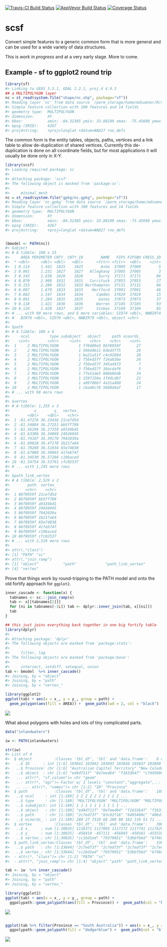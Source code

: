 
<!-- README.md is generated from README.Rmd. Please edit that file -->
[![Travis-CI Build Status](https://travis-ci.org/mdsumner/scsf.svg?branch=master)](https://travis-ci.org/mdsumner/scsf) [![AppVeyor Build Status](https://ci.appveyor.com/api/projects/status/github/mdsumner/scsf?branch=master&svg=true)](https://ci.appveyor.com/project/mdsumner/scsf) [![Coverage Status](https://img.shields.io/codecov/c/github/mdsumner/scsf/master.svg)](https://codecov.io/github/mdsumner/scsf?branch=master)

scsf
====

Convert simple features to a generic common form that is more general and can be used for a wide variety of data structures.

This is *work in progress* and at a very early stage. More to come.

Example - sf to ggplot2 round trip
----------------------------------

``` r
library(sf)
#> Linking to GEOS 3.5.1, GDAL 2.2.1, proj.4 4.9.3
## a MULTIPOLYGON layer
nc = st_read(system.file("shape/nc.shp", package="sf"))
#> Reading layer `nc' from data source `/perm_storage/home/mdsumner/R/x86_64-pc-linux-gnu-library/3.4/sf/shape/nc.shp' using driver `ESRI Shapefile'
#> Simple feature collection with 100 features and 14 fields
#> geometry type:  MULTIPOLYGON
#> dimension:      XY
#> bbox:           xmin: -84.32385 ymin: 33.88199 xmax: -75.45698 ymax: 36.58965
#> epsg (SRID):    4267
#> proj4string:    +proj=longlat +datum=NAD27 +no_defs
```

The common form is the entity tables, objects, paths, vertices and a link table to allow de-duplication of shared vertices. Currently this de-duplication is done on all coordinate fields, but for most applications it will usually be done only in X-Y.

``` r
library(scsf)
#> Loading required package: sc
#> 
#> Attaching package: 'scsf'
#> The following object is masked from 'package:sc':
#> 
#>     minimal_mesh
nc = st_read(system.file("gpkg/nc.gpkg", package="sf"))
#> Reading layer `nc.gpkg' from data source `/perm_storage/home/mdsumner/R/x86_64-pc-linux-gnu-library/3.4/sf/gpkg/nc.gpkg' using driver `GPKG'
#> Simple feature collection with 100 features and 14 fields
#> geometry type:  MULTIPOLYGON
#> dimension:      XY
#> bbox:           xmin: -84.32385 ymin: 33.88199 xmax: -75.45698 ymax: 36.58965
#> epsg (SRID):    4267
#> proj4string:    +proj=longlat +datum=NAD27 +no_defs


(bmodel <- PATH(nc))
#> $object
#> # A tibble: 100 x 15
#>     AREA PERIMETER CNTY_ CNTY_ID        NAME   FIPS FIPSNO CRESS_ID BIR74
#>  * <dbl>     <dbl> <dbl>   <dbl>      <fctr> <fctr>  <dbl>    <int> <dbl>
#>  1 0.114     1.442  1825    1825        Ashe  37009  37009        5  1091
#>  2 0.061     1.231  1827    1827   Alleghany  37005  37005        3   487
#>  3 0.143     1.630  1828    1828       Surry  37171  37171       86  3188
#>  4 0.070     2.968  1831    1831   Currituck  37053  37053       27   508
#>  5 0.153     2.206  1832    1832 Northampton  37131  37131       66  1421
#>  6 0.097     1.670  1833    1833    Hertford  37091  37091       46  1452
#>  7 0.062     1.547  1834    1834      Camden  37029  37029       15   286
#>  8 0.091     1.284  1835    1835       Gates  37073  37073       37   420
#>  9 0.118     1.421  1836    1836      Warren  37185  37185       93   968
#> 10 0.124     1.428  1837    1837      Stokes  37169  37169       85  1612
#> # ... with 90 more rows, and 6 more variables: SID74 <dbl>, NWBIR74 <dbl>,
#> #   BIR79 <dbl>, SID79 <dbl>, NWBIR79 <dbl>, object <chr>
#> 
#> $path
#> # A tibble: 108 x 6
#>     ncol         type subobject   object     path ncoords_
#>    <int>        <chr>     <int>    <chr>    <chr>    <int>
#>  1     2 MULTIPOLYGON         1 ff0d09e5 86f8959f       27
#>  2     2 MULTIPOLYGON         1 566d4b11 6ded3ff5       26
#>  3     2 MULTIPOLYGON         1 be21a51f c4c0189d       28
#>  4     2 MULTIPOLYGON         1 f56ed37f f24a83be       26
#>  5     2 MULTIPOLYGON         2 f56ed37f 345ad4f3        7
#>  6     2 MULTIPOLYGON         3 f56ed37f 38acdaf6        5
#>  7     2 MULTIPOLYGON         1 7fe51de5 806b86db       34
#>  8     2 MULTIPOLYGON         1 1597150a 1f4dcdb7       22
#>  9     2 MULTIPOLYGON         1 a0970bbf 4a31a480       24
#> 10     2 MULTIPOLYGON         1 cba46cf6 5b80d4af       17
#> # ... with 98 more rows
#> 
#> $vertex
#> # A tibble: 1,255 x 3
#>           x_       y_  vertex_
#>        <dbl>    <dbl>    <chr>
#>  1 -81.47276 36.23436 21ce7d5d
#>  2 -81.54084 36.27251 bb5ff789
#>  3 -81.56198 36.27359 a9334bd1
#>  4 -81.63306 36.34069 24926045
#>  5 -81.74107 36.39178 7942039a
#>  6 -81.69828 36.47178 1b217a64
#>  7 -81.70280 36.51934 65e74838
#>  8 -81.67000 36.58965 41feb74f
#>  9 -81.34530 36.57286 c19baced
#> 10 -81.34754 36.53791 cfc02537
#> # ... with 1,245 more rows
#> 
#> $path_link_vertex
#> # A tibble: 2,529 x 2
#>        path  vertex_
#>       <chr>    <chr>
#>  1 86f8959f 21ce7d5d
#>  2 86f8959f bb5ff789
#>  3 86f8959f a9334bd1
#>  4 86f8959f 24926045
#>  5 86f8959f 7942039a
#>  6 86f8959f 1b217a64
#>  7 86f8959f 65e74838
#>  8 86f8959f 41feb74f
#>  9 86f8959f c19baced
#> 10 86f8959f cfc02537
#> # ... with 2,519 more rows
#> 
#> attr(,"class")
#> [1] "PATH" "sc"  
#> attr(,"join_ramp")
#> [1] "object"           "path"             "path_link_vertex"
#> [4] "vertex"
```

Prove that things work by round-tripping to the PATH model and onto the old fortify approach for `ggplot2`.

``` r
inner_cascade <- function(x) {
  tabnames <- sc:::join_ramp(x)
  tab <- x[[tabnames[1]]]
  for (ni in tabnames[-1L]) tab <- dplyr::inner_join(tab, x[[ni]])
  tab
}

## this just joins everything back together in one big fortify table
library(dplyr)
#> 
#> Attaching package: 'dplyr'
#> The following objects are masked from 'package:stats':
#> 
#>     filter, lag
#> The following objects are masked from 'package:base':
#> 
#>     intersect, setdiff, setequal, union
tab <- bmodel  %>% inner_cascade()
#> Joining, by = "object"
#> Joining, by = "path"
#> Joining, by = "vertex_"

library(ggplot2)
ggplot(tab) + aes(x = x_, y = y_, group = path) + 
  geom_polygon(aes(fill = AREA)) +  geom_path(lwd = 2, col = "black") 
```

![](README-unnamed-chunk-4-1.png)

What about polygons with holes and lots of tiny complicated parts.

``` r
data("inlandwaters")

iw <- PATH(inlandwaters)

str(iw)
#> List of 4
#>  $ object          :Classes 'tbl_df', 'tbl' and 'data.frame':    6 obs. of  3 variables:
#>   ..$ ID      : int [1:6] 103841 103842 103843 103846 103847 103848
#>   ..$ Province: chr [1:6] "Australian Capital Territory" "New Caledonia" "New South Wales" "South Australia" ...
#>   ..$ object  : chr [1:6] "ed4d711f" "8e7eed64" "f1633b47" "c7d4500d" ...
#>   ..- attr(*, "sf_column")= chr "geom"
#>   ..- attr(*, "agr")= Factor w/ 3 levels "constant","aggregate",..: NA NA
#>   .. ..- attr(*, "names")= chr [1:2] "ID" "Province"
#>  $ path            :Classes 'tbl_df', 'tbl' and 'data.frame':    189 obs. of  6 variables:
#>   ..$ ncol     : int [1:189] 2 2 2 2 2 2 2 2 2 2 ...
#>   ..$ type     : chr [1:189] "MULTIPOLYGON" "MULTIPOLYGON" "MULTIPOLYGON" "MULTIPOLYGON" ...
#>   ..$ subobject: int [1:189] 1 1 1 1 1 1 1 1 1 1 ...
#>   ..$ object   : chr [1:189] "ed4d711f" "8e7eed64" "f1633b47" "f1633b47" ...
#>   ..$ path     : chr [1:189] "2c7ed73f" "83c02f16" "6493400c" "406dfd04" ...
#>   ..$ ncoords_ : int [1:189] 280 27 7310 68 280 88 162 119 51 71 ...
#>  $ vertex          :Classes 'tbl_df', 'tbl' and 'data.frame':    30835 obs. of  3 variables:
#>   ..$ x_     : num [1:30835] 1116371 1117093 1117172 1117741 1117629 ...
#>   ..$ y_     : num [1:30835] -458419 -457111 -456893 -456561 -455510 ...
#>   ..$ vertex_: chr [1:30835] "cc1bd1ed" "79379051" "53bbfb6d" "b746c05b" ...
#>  $ path_link_vertex:Classes 'tbl_df', 'tbl' and 'data.frame':    33644 obs. of  2 variables:
#>   ..$ path   : chr [1:33644] "2c7ed73f" "2c7ed73f" "2c7ed73f" "2c7ed73f" ...
#>   ..$ vertex_: chr [1:33644] "cc1bd1ed" "79379051" "53bbfb6d" "b746c05b" ...
#>  - attr(*, "class")= chr [1:2] "PATH" "sc"
#>  - attr(*, "join_ramp")= chr [1:4] "object" "path" "path_link_vertex" "vertex"

tab <- iw  %>% inner_cascade()
#> Joining, by = "object"
#> Joining, by = "path"
#> Joining, by = "vertex_"

library(ggplot2)
ggplot(tab) + aes(x = x_, y = y_, group = path) + 
  ggpolypath::geom_polypath(aes(fill = Province)) +  geom_path(col = "black") 
```

![](README-unnamed-chunk-5-1.png)

``` r

ggplot(tab %>% filter(Province == "South Australia")) + aes(x = x_, y = y_, group = path) + 
  ggpolypath::geom_polypath(fill = "dodgerblue") +  geom_path(col = "black") + coord_fixed()
```

![](README-unnamed-chunk-5-2.png)
